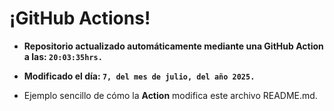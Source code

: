 # ¡GitHub Actions!
* **Repositorio actualizado automáticamente mediante una GitHub Action a las: `20:03:35hrs.`**
* **Modificado el día: `7, del mes de julio, del año 2025.`**

* Ejemplo sencillo de cómo la **Action** modifica este archivo README.md.
